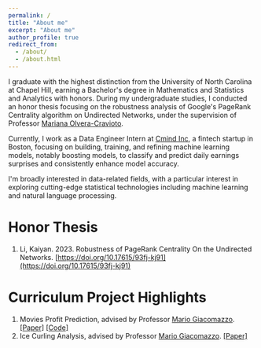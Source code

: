 ```yaml
---
permalink: /
title: "About me"
excerpt: "About me"
author_profile: true
redirect_from: 
  - /about/
  - /about.html
---
```


I graduate with the highest distinction from the University of North Carolina at Chapel Hill, earning a Bachelor's degree in Mathematics and Statistics and Analytics with honors. During my undergraduate studies, I conducted an honor thesis focusing on the robustness analysis of Google's PageRank Centrality algorithm on Undirected Networks, under the supervision of Professor [Mariana Olvera-Cravioto](https://molvera.web.unc.edu/).

Currently, I work as a Data Engineer Intern at [Cmind Inc](https://www.cmind-ai.com/), a fintech startup in Boston, focusing on building, training, and refining machine learning models, notably boosting models, to classify and predict daily earnings surprises and consistently enhance model accuracy.

I'm broadly interested in data-related fields, with a particular interest in exploring cutting-edge statistical technologies including machine learning and natural language processing.

Honor Thesis
======
1. Li, Kaiyan. 2023. Robustness of PageRank Centrality On the Undirected Networks. [https://doi.org/10.17615/93fj-kj91](https://doi.org/10.17615/93fj-kj91)

Curriculum Project Highlights
======
1. Movies Profit Prediction, advised by Professor [Mario Giacomazzo](https://stor.unc.edu/faculty-member/giacomazzo-mario/). [[Paper]](/files/Final%20Paper.html) [[Code]](https://github.com/kyllli/STOR320-Movies-Profit-Prediction-Project)
2. Ice Curling Analysis, advised by Professor [Mario Giacomazzo](https://stor.unc.edu/faculty-member/giacomazzo-mario/). [[Paper]](/files/STOR%20538%20Championship%20Final%20Paper.pdf)
